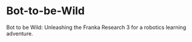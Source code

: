 # Bot-to-be-Wild
Bot to be Wild: Unleashing the Franka Research 3 for a robotics learning adventure.
